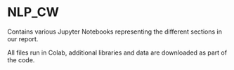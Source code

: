 # NLP_CW

Contains various Jupyter Notebooks representing the different sections in our report.

All files run in Colab, additional libraries and data are downloaded as part of the code.
